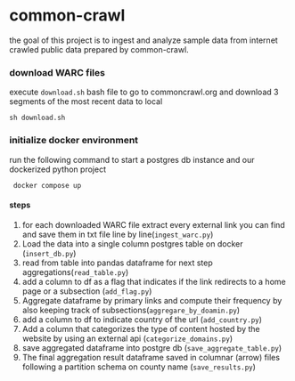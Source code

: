 # common-crawl

the goal of this project is to ingest and analyze sample data from internet crawled public data prepared by common-crawl. 

### download WARC files

execute ```download.sh``` bash file to go to commoncrawl.org and download 3 segments of the most recent data to local

``` sh download.sh ```

### initialize docker environment

run the following command to start a postgres db instance and our dockerized python project

``` docker compose up ```

#### steps 

1. for each downloaded WARC file extract every external link you can find and save them in txt file line by line(```ingest_warc.py```)
2. Load the data into a single column postgres table on docker (```insert_db.py```)
3. read from table into pandas dataframe for next step aggregations(```read_table.py```)
4. add a column to df as a flag that indicates if the link redirects to a home page or a subsection (```add_flag.py```)
5. Aggregate dataframe by primary links and compute their frequency by also keeping track of subsections(```aggregare_by_doamin.py```)
6. add a column to df to indicate country of the url (```add_country.py```)
7. Add a column that categorizes the type of content hosted by the website by using an external api (```categorize_domains.py```)
8. save aggregated dataframe into postgre db (```save_aggregate_table.py```)
9. The final aggregation result dataframe saved in columnar (arrow) files following a
partition schema on county name (```save_results.py```)

